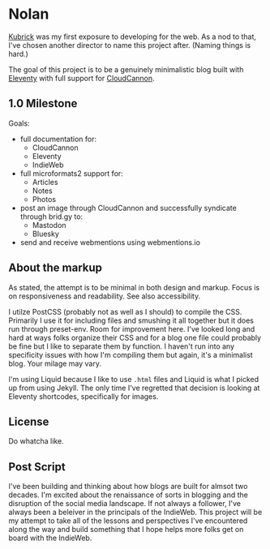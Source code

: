 # Nolan

[Kubrick](https://wordpress.org/themes/default/) was my first exposure to developing for the web. As a nod to that, I've chosen another director to name this project after. (Naming things is hard.)

The goal of this project is to be a genuinely minimalistic blog built with [Eleventy](https://www.11ty.dev/) with full support for [CloudCannon](https://cloudcannon.com/). 

## 1.0 Milestone

Goals:
* full documentation for:
  * CloudCannon
  * Eleventy
  * IndieWeb
* full microformats2 support for:
  * Articles
  * Notes
  * Photos
* post an image through CloudCannon and successfully syndicate through brid.gy to:
    * Mastodon
    * Bluesky
* send and receive webmentions using webmentions.io

## About the markup
As stated, the attempt is to be minimal in both design and markup. Focus is on responsiveness and readability. See also accessibility.

I utilze PostCSS (probably not as well as I should) to compile the CSS. Primarily I use it for including files and smushing it all together but it does run through preset-env. Room for improvement here. I've looked long and hard at ways folks organize their CSS and for a blog one file could probably be fine but I like to separate them by function. I haven't run into any specificity issues with how I'm compiling them but again, it's a minimalist blog. Your milage may vary.

I'm using Liquid because I like to use `.html` files and Liquid is what I picked up from using Jekyll. The only time I've regretted that decision is looking at Eleventy shortcodes, specifically for images.

## License

Do whatcha like.

## Post Script

I've been building and thinking about how blogs are built for almsot two decades. I'm excited about the renaissance of sorts in blogging and the disruption of the social media landscape. If not always a follower, I've always been a beleiver in the principals of the IndieWeb. This project will be my attempt to take all of the lessons and perspectives I've encountered along the way and build something that I hope helps more folks get on board with the IndieWeb.

